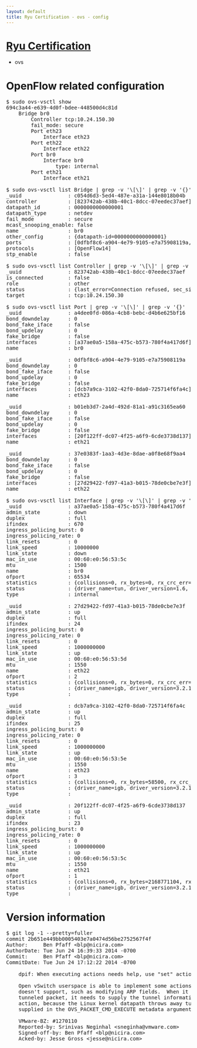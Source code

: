 ```yaml
---
layout: default
title: Ryu Certification - ovs - config
---
```

# [Ryu Certification](http://osrg.github.io/ryu/certification.html)
* ovs 

# OpenFlow related configuration
<pre>
$ sudo ovs-vsctl show
694c3a44-e639-4d0f-bdee-448500d4c81d
    Bridge br0
        Controller tcp:10.24.150.30
        fail_mode: secure
        Port eth23
            Interface eth23
        Port eth22
            Interface eth22
        Port br0
            Interface br0
                type: internal
        Port eth21
            Interface eth21

$ sudo ovs-vsctl list Bridge | grep -v '\[\]' | grep -v '{}'
_uuid               : c054d6d3-5ed4-487e-a31a-144e8018b04b
controller          : [823742ab-438b-40c1-8dcc-07eedec37aef]
datapath_id         : 0000000000000001
datapath_type       : netdev
fail_mode           : secure
mcast_snooping_enable: false
name                : br0
other_config        : {datapath-id=0000000000000001}
ports               : [0dfbf8c6-a904-4e79-9105-e7a75908119a, 37e0383f-1aa3-4d3e-8dae-a0f8e68f9aa4, a4dee0fd-086a-4cb8-bebc-d4b6e625bf16, b01eb3d7-2a4d-492d-81a1-a91c3165ea60]
protocols           : [OpenFlow14]
stp_enable          : false

$ sudo ovs-vsctl list Controller | grep -v '\[\]' | grep -v '{}'
_uuid               : 823742ab-438b-40c1-8dcc-07eedec37aef
is_connected        : false
role                : other
status              : {last_error=Connection refused, sec_since_connect=981, sec_since_disconnect=5, state=BACKOFF}
target              : tcp:10.24.150.30

$ sudo ovs-vsctl list Port | grep -v '\[\]' | grep -v '{}'
_uuid               : a4dee0fd-086a-4cb8-bebc-d4b6e625bf16
bond_downdelay      : 0
bond_fake_iface     : false
bond_updelay        : 0
fake_bridge         : false
interfaces          : [a37ae0a5-158a-475c-b573-780f4a417d6f]
name                : br0

_uuid               : 0dfbf8c6-a904-4e79-9105-e7a75908119a
bond_downdelay      : 0
bond_fake_iface     : false
bond_updelay        : 0
fake_bridge         : false
interfaces          : [dcb7a9ca-3102-42f0-8da0-725714f6fa4c]
name                : eth23

_uuid               : b01eb3d7-2a4d-492d-81a1-a91c3165ea60
bond_downdelay      : 0
bond_fake_iface     : false
bond_updelay        : 0
fake_bridge         : false
interfaces          : [20f122ff-dc07-4f25-a6f9-6cde3738d137]
name                : eth21

_uuid               : 37e0383f-1aa3-4d3e-8dae-a0f8e68f9aa4
bond_downdelay      : 0
bond_fake_iface     : false
bond_updelay        : 0
fake_bridge         : false
interfaces          : [27d29422-fd97-41a3-b015-78de0cbe7e3f]
name                : eth22

$ sudo ovs-vsctl list Interface | grep -v '\[\]' | grep -v '{}'
_uuid               : a37ae0a5-158a-475c-b573-780f4a417d6f
admin_state         : down
duplex              : full
ifindex             : 670
ingress_policing_burst: 0
ingress_policing_rate: 0
link_resets         : 0
link_speed          : 10000000
link_state          : down
mac_in_use          : 00:60:e0:56:53:5c
mtu                 : 1500
name                : br0
ofport              : 65534
statistics          : {collisions=0, rx_bytes=0, rx_crc_err=0, rx_dropped=0, rx_errors=0, rx_frame_err=0, rx_over_err=0, rx_packets=0, tx_bytes=0, tx_dropped=0, tx_errors=0, tx_packets=0}
status              : {driver_name=tun, driver_version=1.6, firmware_version=N/A}
type                : internal

_uuid               : 27d29422-fd97-41a3-b015-78de0cbe7e3f
admin_state         : up
duplex              : full
ifindex             : 24
ingress_policing_burst: 0
ingress_policing_rate: 0
link_resets         : 0
link_speed          : 1000000000
link_state          : up
mac_in_use          : 00:60:e0:56:53:5d
mtu                 : 1550
name                : eth22
ofport              : 2
statistics          : {collisions=0, rx_bytes=0, rx_crc_err=0, rx_dropped=0, rx_errors=0, rx_frame_err=0, rx_over_err=0, rx_packets=0, tx_bytes=1770530202, tx_dropped=0, tx_errors=0, tx_packets=35588854}
status              : {driver_name=igb, driver_version=3.2.10-k, firmware_version=2.10-9}
type                : 

_uuid               : dcb7a9ca-3102-42f0-8da0-725714f6fa4c
admin_state         : up
duplex              : full
ifindex             : 25
ingress_policing_burst: 0
ingress_policing_rate: 0
link_resets         : 0
link_speed          : 1000000000
link_state          : up
mac_in_use          : 00:60:e0:56:53:5e
mtu                 : 1550
name                : eth23
ofport              : 3
statistics          : {collisions=0, rx_bytes=58500, rx_crc_err=0, rx_dropped=0, rx_errors=0, rx_frame_err=0, rx_over_err=0, rx_packets=39, tx_bytes=424403784, tx_dropped=0, tx_errors=0, tx_packets=11736866}
status              : {driver_name=igb, driver_version=3.2.10-k, firmware_version=2.10-9}
type                : 

_uuid               : 20f122ff-dc07-4f25-a6f9-6cde3738d137
admin_state         : up
duplex              : full
ifindex             : 23
ingress_policing_burst: 0
ingress_policing_rate: 0
link_resets         : 0
link_speed          : 1000000000
link_state          : up
mac_in_use          : 00:60:e0:56:53:5c
mtu                 : 1550
name                : eth21
ofport              : 1
statistics          : {collisions=0, rx_bytes=2168771104, rx_crc_err=0, rx_dropped=0, rx_errors=0, rx_frame_err=0, rx_over_err=0, rx_packets=90335069, tx_bytes=0, tx_dropped=0, tx_errors=0, tx_packets=0}
status              : {driver_name=igb, driver_version=3.2.10-k, firmware_version=2.10-9}
type                : 
</pre>

# Version information
<pre>
$ git log -1 --pretty=fuller
commit 2b651e449bb0005403e7a0474d56be2752567f4f
Author:     Ben Pfaff &lt;blp@nicira.com&gt;
AuthorDate: Tue Jun 24 16:39:33 2014 -0700
Commit:     Ben Pfaff &lt;blp@nicira.com&gt;
CommitDate: Tue Jun 24 17:12:22 2014 -0700

    dpif: When executing actions needs help, use &quot;set&quot; action to set tunnel.
    
    Open vSwitch userspace is able to implement some actions that the kernel
    doesn't support, such as modifying ARP fields.  When it does this for a
    tunneled packet, it needs to supply the tunnel information with a &quot;set&quot;
    action, because the Linux kernel datapath throws away tunnel information
    supplied in the OVS_PACKET_CMD_EXECUTE metadata argument.
    
    VMware-BZ: #1270110
    Reported-by: Srinivas Neginhal &lt;sneginha@vmware.com&gt;
    Signed-off-by: Ben Pfaff &lt;blp@nicira.com&gt;
    Acked-by: Jesse Gross &lt;jesse@nicira.com&gt;
</pre>
